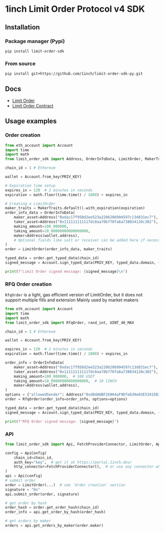 # 1inch Limit Order Protocol v4 SDK

## Installation

### Package manager (Pypi)
```shell
pip install limit-order-sdk
```

### From source
```shell
pip install git+https://github.com/1inch/limit-order-sdk-py.git
```

## Docs
- [Limit Order](limit_order_sdk/limit_order/README.md)
- [Limit Order Contract](limit_order_sdk/limit_order_contract/README.md)

## Usage examples

### Order creation
```python
from eth_account import Account
import time
import math
from limit_order_sdk import Address, OrderInfoData, LimitOrder, MakerTraits

chain_id = 1 # Ethereum

wallet = Account.from_key(PRIV_KEY)

# Expiration time setup
expires_in = 120  # 2 minutes in seconds
expiration = math.floor(time.time() / 1000) + expires_in

# Creating a LimitOrder
maker_traits = MakerTraits.default().with_expiration(expiration)
order_info_data = OrderInfoData(
    maker_asset=Address("0xdac17f958d2ee523a2206206994597c13d831ec7"),
    taker_asset=Address("0x111111111117dc0aa78b770fa6a738034120c302"),
    making_amount=100_000000,
    taking_amount=10_00000000000000000,
    maker=Address(wallet.address),
    # Optional fields like salt or receiver can be added here if necessary
)
order = LimitOrder(order_info_data, maker_traits)

typed_data = order.get_typed_data(chain_id)
signed_message = Account.sign_typed_data(PRIV_KEY, typed_data.domain, {"Order": typed_data.types["Order"]}, typed_data.message)

print(f"Limit Order signed message: {signed_message}\n")
```
### RFQ Order creation

`RfqOrder` is a light, gas efficient version of LimitOrder, but it does not support multiple fills and extension
Mainly used by market makers
```python
from eth_account import Account
import time
import math
from limit_order_sdk import RfqOrder, rand_int, UINT_40_MAX

chain_id = 1 # Ethereum

wallet = Account.from_key(PRIV_KEY)

expires_in = 120  # 2 minutes in seconds
expiration = math.floor(time.time() / 1000) + expires_in

order_info = OrderInfoData(
    maker_asset=Address("0xdac17f958d2ee523a2206206994597c13d831ec7"),
    taker_asset=Address("0x111111111117dc0aa78b770fa6a738034120c302"),
    making_amount=100_000000,  # 100 USDT
    taking_amount=10_00000000000000000,  # 10 1INCH
    maker=Address(wallet.address),
)
options = {"allowedSender": Address("0xd8dA6BF26964aF9D7eEd9e03E53415D37aA96045"), "expiration": expiration, "nonce": rand_int(UINT_40_MAX)}
order = RfqOrder(order_info=order_info, options=options)

typed_data = order.get_typed_data(chain_id)
signed_message = Account.sign_typed_data(PRIV_KEY, typed_data.domain, {"Order": typed_data.types["Order"]}, typed_data.message)

print(f"RFQ Order signed message: {signed_message}")
```

### API
```python
from limit_order_sdk import Api, FetchProviderConnector, LimitOrder, ApiConfig

config = ApiConfig(
    chain_id=chain_id,
    auth_key="key",  # get it at https://portal.1inch.dev/
    http_connector=FetchProviderConnector(),  # or use any connector which implements `HttpProviderConnector`
)
api = Api(config)
# submit order
order = LimitOrder(...)  # see `Order creation` section
signature = "0x"
api.submit_order(order, signature)

# get order by hash
order_hash = order.get_order_hash(chain_id)
order_info = api.get_order_by_hash(order_hash)

# get orders by maker
orders = api.get_orders_by_maker(order.maker)
```

